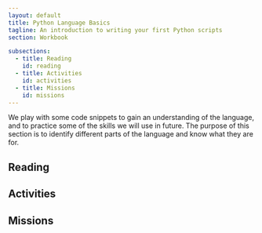 ```yaml
---
layout: default
title: Python Language Basics
tagline: An introduction to writing your first Python scripts
section: Workbook

subsections: 
  - title: Reading
    id: reading
  - title: Activities
    id: activities
  - title: Missions
    id: missions
---
```


We play with some code snippets to gain an understanding of the language, and to practice some of the skills we will use in future. The purpose of this section is to identify different parts of the language and know what they are for.



<a id="reading"></a>

## Reading 





<a id="activities"></a>

## Activities 




<a id="missions"></a>

## Missions 